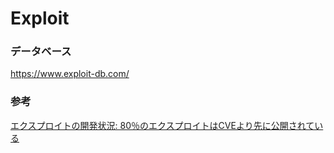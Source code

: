 # Exploit

### データベース

https://www.exploit-db.com/

### 参考

[エクスプロイトの開発状況: 80％のエクスプロイトはCVEより先に公開されている](https://unit42.paloaltonetworks.jp/state-of-exploit-development/)
